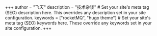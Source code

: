 +++
author = "飞天"
description = "技术杂谈" # Set your site's meta tag (SEO) description here. This overrides any description set in your site configuration.
keywords = ["rocketMQ", "hugo theme"] # Set your site's meta tag (SEO) keywords here. These override any keywords set in your site configuration.
+++
